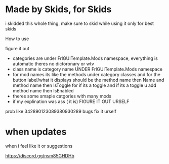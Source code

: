 # Made by Skids, for Skids


i skidded this whole thing, make sure to skid while using it
only for best skids


How to use

figure it out

 - categories are under FrlGUITemplate.Mods namespace, everything is automatic theres no dictoronary or wtv 
 - class name is category name UNDER FrlGUITemplate.Mods namespace
- for mod names its like the methods under category classes and for the button label/what it displays should be the method name then Name and method name then IsToggle for if its a toggle and if its a toggle u add method name then IsEnabled
- theres some smaple catgories with many mods
- if my explination was ass ( it is) FIGURE IT OUT URSELF

prob like 342890123089380930289 bugs fix it urself

# when updates

when i feel like it or suggestions

https://discord.gg/nsm85GHDHb
